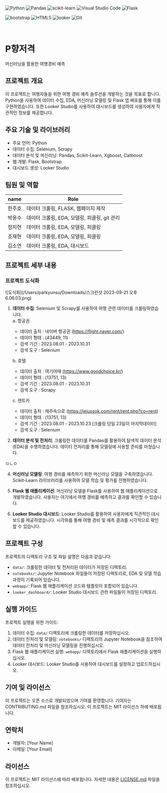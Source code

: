 <br>

 ![Python](https://img.shields.io/badge/python-3670A0?style=for-the-badge&logo=python&logoColor=ffdd54)
 ![Pandas](https://img.shields.io/badge/pandas-%23150458.svg?style=for-the-badge&logo=pandas&logoColor=white)
 ![scikit-learn](https://img.shields.io/badge/scikit--learn-%23F7931E.svg?style=for-the-badge&logo=scikit-learn&logoColor=white)
 ![Visual Studio Code](https://img.shields.io/badge/Visual%20Studio%20Code-0078d7.svg?style=for-the-badge&logo=visual-studio-code&logoColor=white)
 ![Flask](https://img.shields.io/badge/flask-%23000.svg?style=for-the-badge&logo=flask&logoColor=white)
 
 ![bootstrap](https://img.shields.io/badge/bootstrap-7952B3?style=for-the-badge&logo=bootstrap&logoColor=white)
 ![HTML5](https://img.shields.io/badge/html5-%23E34F26.svg?style=for-the-badge&logo=html5&logoColor=white)
 ![looker](https://img.shields.io/badge/looker-4285F4?style=for-the-badge&logo=looker&logoColor=white)
 ![Git](https://img.shields.io/badge/git-%23F05033.svg?style=for-the-badge&logo=git&logoColor=white)

<br>

# P향저격
머신러닝을 활용한 여행경비 예측

## 프로젝트 개요
이 프로젝트는 여행자들을 위한 여행 경비 예측 솔루션을 개발하는 것을 목표로 합니다. Python을 사용하여 데이터 수집, EDA, 머신러닝 모델링 및 Flask 앱 배포를 통해 이를 구현하였습니다. 또한 Looker Studio를 사용하여 대시보드를 생성하여 사용자에게 직관적인 정보를 제공합니다.

## 주요 기술 및 라이브러리
- 주요 언어: Python
- 데이터 수집: Selenium, Scrapy
- 데이터 분석 및 머신러닝: Pandas, Scikit-Learn, Xgboost, Catboost
- 웹 개발: Flask, Bootstrap
- 대시보드 생성: Looker Studio

## 팀원 및 역할
| name | Role | 
| ---- | ---- |
|한주호| 데이터 크롤링, FLASK, 웹페이지 제작|
|박윤수| 데이터 크롤링, EDA, 모델링, 피클링, git 관리|
|정지현| 데이터 크롤링, EDA, 모델링, 피클링|
|조재현| 데이터 크롤링, EDA, 모델링, 피클링|
|김소연| 데이터 크롤링, EDA, 대시보드|

## 프로젝트 세부 내용

### 프로젝트 도식화
![도식화](/Users/parkyunsu/Downloads/스크린샷 2023-09-21 오후 6.06.03.png)


1. **데이터 수집**: Selenium 및 Scrapy를 사용하여 여행 관련 데이터를 크롤링하였습니다.<br>
   a. 항공권<br>

   - 데이터 출처 : 네이버 항공권 (https://flight.naver.com/)<br>
   - 데이터 형태 : (43449, 11)<br>
   - 검색 기간 : 2023.08.01 - 2023.10.31<br>
   - 검색 도구 : Selenium<br>
   
   b. 호텔<br>

   - 데이터 출처 : 여기어때 (https://www.goodchoice.kr/)<br>
   - 데이터 형태 : (13751, 13)<br>
   - 검색 기간 : 2023.08.01 - 2023.10.31<br>
   - 검색 도구 : Scrapy<br>
   
   c. 렌트카<br>

   - 데이터 출처 : 제주속으로 (https://jejussok.com/rent/rent.php?co=rent)
   - 데이터 형태 : (13751, 13)<br>
   - 검색 기간 : 2023.08.01 - 2023.10.23 [크롤링 당일 23일이 마지막데이터]<br>
   - 검색 도구 : Selenium<br>

3. **데이터 분석 및 전처리**: 크롤링한 데이터를 Pandas를 활용하여 탐색적 데이터 분석(EDA)을 수행하였습니다. 데이터 전처리를 통해 모델링에 사용할 준비를 마쳤습니다.

ㅁㄴㅇ

4. **머신러닝 모델링**: 여행 경비를 예측하기 위한 머신러닝 모델을 구축하였습니다. Scikit-Learn 라이브러리를 사용하여 모델 학습 및 평가를 진행하였습니다.

5. **Flask 웹 애플리케이션**: 머신러닝 모델을 Flask를 사용하여 웹 애플리케이션으로 개발하였습니다. 사용자는 여기에서 여행 경비를 예측하고 결과를 확인할 수 있습니다.

6. **Looker Studio 대시보드**: Looker Studio를 활용하여 사용자에게 직관적인 대시보드를 제공하였습니다. 시각화를 통해 여행 경비 및 예측 결과를 시각적으로 확인할 수 있습니다.

## 프로젝트 구성
프로젝트의 디렉토리 구조 및 파일 설명은 다음과 같습니다:

- `data/`: 크롤링한 데이터 및 전처리된 데이터가 저장된 디렉토리.
- `notebooks/`: Jupyter Notebook 파일들이 저장된 디렉토리로, EDA 및 모델 학습 과정이 기록되어 있습니다.
- `webapp/`: Flask 웹 애플리케이션 코드와 템플릿이 포함되어 있습니다.
- `looker_dashboard/`: Looker Studio 대시보드 관련 파일들이 저장된 디렉토리.

## 실행 가이드
프로젝트 실행을 위한 가이드:

1. 데이터 수집: `data/` 디렉토리에 크롤링한 데이터를 저장하십시오.
2. 데이터 전처리 및 모델링: `notebooks/` 디렉토리의 Jupyter Notebook을 참조하여 데이터 전처리 및 머신러닝 모델링을 진행하십시오.
3. Flask 웹 애플리케이션 실행: `webapp/` 디렉토리에서 Flask 애플리케이션을 실행하십시오.
4. Looker 대시보드: Looker Studio를 사용하여 대시보드를 설정하고 업로드하십시오.

## 기여 및 라이선스
이 프로젝트는 오픈 소스로 개발되었으며 기여를 환영합니다. 기여자는 CONTRIBUTING.md 파일을 참조하십시오. 이 프로젝트는 MIT 라이선스 하에 배포됩니다.

## 연락처
- 개발자: [Your Name]
- 이메일: [Your Email]

## 라이선스
이 프로젝트는 MIT 라이선스에 따라 배포됩니다. 자세한 내용은 [LICENSE.md](LICENSE.md) 파일을 참조하십시오.
